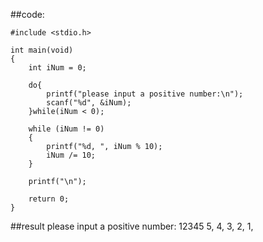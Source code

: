 ##code:

	#include <stdio.h>

	int main(void)
	{
		int iNum = 0;
	
		do{
			printf("please input a positive number:\n");
			scanf("%d", &iNum);
		}while(iNum < 0);

		while (iNum != 0)
		{
			printf("%d, ", iNum % 10);
			iNum /= 10;
		}

		printf("\n");

		return 0;
	}

##result
	please input a positive number:
	12345
	5, 4, 3, 2, 1, 



